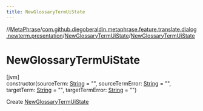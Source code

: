 ```yaml
---
title: NewGlossaryTermUiState
---
```

//[MetaPhrase](../../../index.html)/[com.github.diegoberaldin.metaphrase.feature.translate.dialog.newterm.presentation](../index.html)/[NewGlossaryTermUiState](index.html)/[NewGlossaryTermUiState](-new-glossary-term-ui-state.html)



# NewGlossaryTermUiState



[jvm]\
constructor(sourceTerm: [String](https://kotlinlang.org/api/latest/jvm/stdlib/kotlin/-string/index.html) = &quot;&quot;, sourceTermError: [String](https://kotlinlang.org/api/latest/jvm/stdlib/kotlin/-string/index.html) = &quot;&quot;, targetTerm: [String](https://kotlinlang.org/api/latest/jvm/stdlib/kotlin/-string/index.html) = &quot;&quot;, targetTermError: [String](https://kotlinlang.org/api/latest/jvm/stdlib/kotlin/-string/index.html) = &quot;&quot;)



Create [NewGlossaryTermUiState](index.html)




